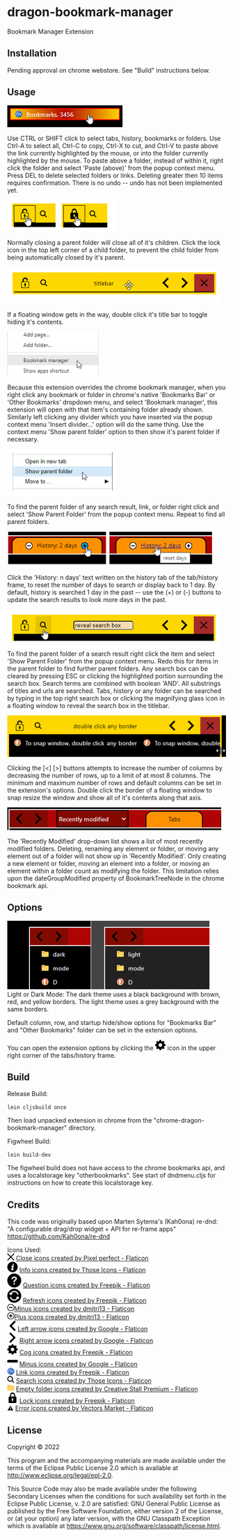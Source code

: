 ﻿# dragon-bookmark-manager

Bookmark Manager Extension

## Installation

Pending approval on chrome webstore. See "Build" instructions below.

## Usage

![select copy paste](/public/images/help/select-copy-paste.png)

Use CTRL or SHIFT click to select tabs, history, bookmarks or folders. Use Ctrl-A to select all, Ctrl-C to copy, Ctrl-X to cut, and Ctrl-V to paste above the link currently highlighted by the mouse, or into the folder currently highlighted by the mouse. To paste above a folder, instead of within it, right click the folder and select 'Paste (above)' from the popup context menu. Press DEL to delete selected folders or links. Deleting greater then 10 items requires confirmation. There is no undo -- undo has not been implemented yet.

![lock child](/public/images/help/lock-child.png)

Normally closing a parent folder will close all of it's children. Click the lock icon in the top left corner of a child folder, to prevent the child folder from being automatically closed by it's parent.

![lock child](/public/images/help/rollup.png)

If a floating window gets in the way, double click it's title bar to toggle hiding it's contents.

![bookmark manager override](/public/images/help/bookmark-manager-override.png)

Because this extension overrides the chrome bookmark manager, when you right click any bookmark or folder in chrome's native 'Bookmarks Bar' or 'Other Bookmarks' dropdown menu, and select 'Bookmark manager', this extension will open with that item's containing folder already shown. Similarly left clicking any divider which you have inserted via the popup context menu 'Insert divider...' option will do the same thing. Use the context menu 'Show parent folder' option to then show it's parent folder if necessary.

![show parent folder](/public/images/help/show-parent-folder.png)

To find the parent folder of any search result, link, or folder right click and select 'Show Parent Folder' from the popup context menu. Repeat to find all parent folders.

![history](/public/images/help/history.png)

Click the 'History: n days' text written on the history tab of the tab/history frame, to reset the number of days to search or display back to 1 day. By default, history is searched 1 day in the past -- use the (+) or (-) buttons to update the search results to look more days in the past.

![search box](/public/images/help/searchbox.png)
 To find the parent folder of a search result right click the item and select 'Show Parent Folder' from the popup context menu. Redo this for items in the parent folder to find further parent folders. Any search box can be cleared by pressing ESC or clicking the highlighted portion surrounding the search box. Search terms are combined with boolean 'AND'. All substrings of titles and urls are searched. Tabs, history or any folder can be searched by typing in the top right search box or clicking the magnifying glass icon in a floating window to reveal the search box in the titlebar.

![snap window](/public/images/help/snap-window.png)

Clicking the [<] [>] buttons attempts to increase the number of columns by decreasing the number of rows, up to a limit of at most 8 columns. The minimum and maximum number of rows and default columns can be set in the extension's options. Double click the border of a floating window to snap resize the window and show all of it's contents along that axis.

![recently modified](/public/images/help/recently-modified.png)

The 'Recently Modified' drop-down list shows a list of most recently modified folders. Deleting, renaming any element or folder, or moving any element out of a folder will not show up in 'Recently Modified'. Only creating a new element or folder, moving an element into a folder, or moving an element within a folder count as modifying the folder. This limitation relies upon the dateGroupModified property of BookmarkTreeNode in the chrome bookmark api.

## Options
![theme dark light](/public/images/help/theme-dark-light.png)  
Light or Dark Mode: The dark theme uses a black background with brown, red, and yellow borders. The light theme uses a grey background with the same borders.

Default column, row, and startup hide/show options for "Bookmarks Bar" and "Other Bookmarks" folder can be set in the extension options.

You can open the extension options by clicking the ![gear](/public/images/gear-option.png) icon in the upper right corner of the tabs/history frame.

## Build
Release Build:

    lein cljsbuild once

Then load unpacked extension in chrome from the "chrome-dragon-bookmark-manager" directory.

Figwheel Build:

    lein build-dev

The figwheel build does not have access to the chrome bookmarks api, and uses a localstorage key "otherbookmarks".
See start of dndmenu.cljs for instructions on how to create this localstorage key. 

## Credits
This code was originally based upon Marten Sytema's (Kah0ona) re-dnd:  
"A configurable drag/drop widget + API for re-frame apps"  
https://github.com/Kah0ona/re-dnd

Icons Used:  
![cross](/public/images/close16.png) [Close icons created by Pixel perfect - Flaticon](https://www.flaticon.com/free-icons/close)  
![info](/public/images/information.png) [Info icons created by Those Icons - Flaticon](https://www.flaticon.com/free-icons/info)  
![question mark](/chrome-dragon-bookmark-manager/images/help-web-button.png) [Question icons created by Freepik - Flaticon](https://www.flaticon.com/free-icons/question)  
![reset](/chrome-dragon-bookmark-manager/images/refreshing.png) [Refresh icons created by Freepik - Flaticon](https://www.flaticon.com/free-icons/refresh)  
![circle minus](/public/images/circle-minus.png)[Minus icons created by dmitri13 - Flaticon](https://www.flaticon.com/free-icons/minus)  
![circle plus](/public/images/circle-plus.png)[Plus icons created by dmitri13 - Flaticon](https://www.flaticon.com/free-icons/plus)  
![left chevron](/public/images/left-chevron.png)[Left arrow icons created by Google - Flaticon](https://www.flaticon.com/free-icons/left-arrow)  
![right chevron](/public/images/right-chevron.png) [Right arrow icons created by Google - Flaticon](https://www.flaticon.com/free-icons/right-arrow)  
![gear](/public/images/gear-option.png) [Cog icons created by Freepik - Flaticon](https://www.flaticon.com/free-icons/cog)  
![bar](/public/images/minus.png) [Minus icons created by Google - Flaticon](https://www.flaticon.com/free-icons/minus)  
![link](/public/images/link16.png) [Link icons created by Freepik - Flaticon](https://www.flaticon.com/free-icons/link)  
![magnifying glass](/public/images/magnifying-glass.png) [Search icons created by Those Icons - Flaticon](https://www.flaticon.com/free-icons/search)  
![folder](/public/images/folder16.png) [Empty folder icons created by Creative Stall Premium - Flaticon](https://www.flaticon.com/free-icons/empty-folder)  
![lock](/public/images/lock.png) [Lock icons created by Freepik - Flaticon](https://www.flaticon.com/free-icons/lock)  
:warning: [Error icons created by Vectors Market - Flaticon](https://www.flaticon.com/free-icons/error)  

## License

Copyright © 2022

This program and the accompanying materials are made available under the
terms of the Eclipse Public License 2.0 which is available at
http://www.eclipse.org/legal/epl-2.0.

This Source Code may also be made available under the following Secondary
Licenses when the conditions for such availability set forth in the Eclipse
Public License, v. 2.0 are satisfied: GNU General Public License as published by
the Free Software Foundation, either version 2 of the License, or (at your
option) any later version, with the GNU Classpath Exception which is available
at https://www.gnu.org/software/classpath/license.html.

